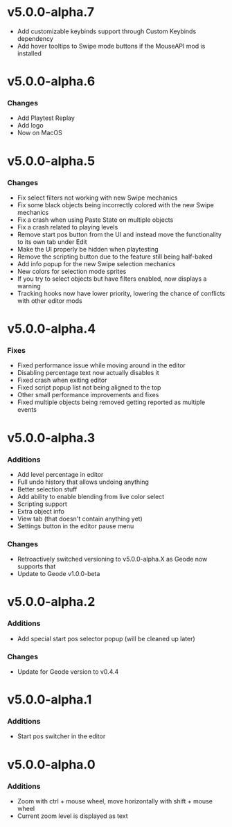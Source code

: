 # v5.0.0-alpha.7

 - Add customizable keybinds support through Custom Keybinds dependency
 - Add hover tooltips to Swipe mode buttons if the MouseAPI mod is installed

# v5.0.0-alpha.6

### Changes
 - Add Playtest Replay
 - Add logo
 - Now on MacOS

# v5.0.0-alpha.5

### Changes
 - Fix select filters not working with new Swipe mechanics
 - Fix some black objects being incorrectly colored with the new Swipe mechanics
 - Fix a crash when using Paste State on multiple objects
 - Fix a crash related to playing levels
 - Remove start pos button from the UI and instead move the functionality to its own tab under Edit
 - Make the UI properly be hidden when playtesting
 - Remove the scripting button due to the feature still being half-baked
 - Add info popup for the new Swipe selection mechanics
 - New colors for selection mode sprites
 - If you try to select objects but have filters enabled, now displays a warning
 - Tracking hooks now have lower priority, lowering the chance of conflicts with other editor mods

# v5.0.0-alpha.4

### Fixes
 - Fixed performance issue while moving around in the editor
 - Disabling percentage text now actually disables it
 - Fixed crash when exiting editor
 - Fixed script popup list not being aligned to the top
 - Other small performance improvements and fixes
 - Fixed multiple objects being removed getting reported as multiple events

# v5.0.0-alpha.3

### Additions
 - Add level percentage in editor
 - Full undo history that allows undoing anything
 - Better selection stuff
 - Add ability to enable blending from live color select
 - Scripting support
 - Extra object info
 - View tab (that doesn't contain anything yet)
 - Settings button in the editor pause menu

### Changes
 - Retroactively switched versioning to v5.0.0-alpha.X as Geode now supports that
 - Update to Geode v1.0.0-beta

# v5.0.0-alpha.2

### Additions
 - Add special start pos selector popup (will be cleaned up later)

### Changes
 - Update for Geode version to v0.4.4

# v5.0.0-alpha.1

### Additions
 - Start pos switcher in the editor

# v5.0.0-alpha.0

### Additions
 - Zoom with ctrl + mouse wheel, move horizontally with shift + mouse wheel
 - Current zoom level is displayed as text
